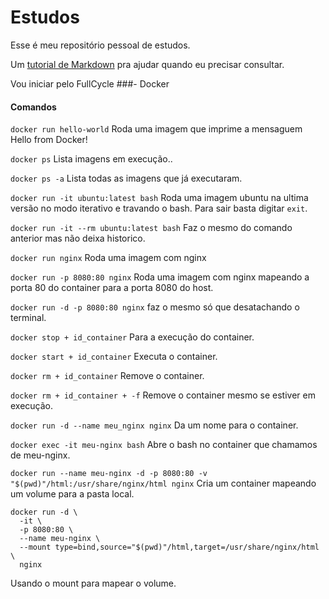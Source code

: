 # Estudos
Esse é meu repositório pessoal de estudos.  

Um [tutorial de Markdown](https://www.w3schools.io/file/markdown-introduction/) pra ajudar quando eu precisar consultar.

Vou iniciar pelo FullCycle
###- Docker 
  #### Comandos 
  `docker run hello-world`
Roda uma imagem que imprime a mensaguem Hello from Docker!

  `docker ps`
Lista imagens em execução..

  `docker ps -a`
Lista todas as imagens que já executaram.


  `docker run -it ubuntu:latest bash`
Roda uma imagem ubuntu na ultima versão no modo iterativo e travando o bash. Para sair basta digitar `exit`.


  `docker run -it --rm ubuntu:latest bash`
Faz o mesmo do comando anterior mas não deixa historico.

  `docker run nginx`
Roda uma imagem com nginx

  `docker run -p 8080:80 nginx`
Roda uma imagem com nginx mapeando a porta 80 do container para a porta 8080 do host.

  `docker run -d -p 8080:80 nginx`
faz o mesmo só que desatachando o terminal. 

  `docker stop + id_container`
Para a execução do container.

  `docker start + id_container`
Executa o container.

  `docker rm + id_container`
Remove o container.

  `docker rm + id_container + -f`
Remove o container mesmo se estiver em execução.

  `docker run -d --name meu_nginx nginx`
Da um nome para o container.

  `docker exec -it meu-nginx bash`
Abre o bash no container que chamamos de meu-nginx.

`docker run --name meu-nginx -d -p 8080:80 -v "$(pwd)"/html:/usr/share/nginx/html nginx`
Cria um container mapeando um volume para a pasta local.

```
docker run -d \
  -it \
  -p 8080:80 \
  --name meu-nginx \
  --mount type=bind,source="$(pwd)"/html,target=/usr/share/nginx/html \
  nginx
```
Usando o mount para mapear o volume.
